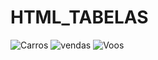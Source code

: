 # HTML_TABELAS

![Carros](https://github.com/IsabelaMarquesOliveira/HTML_CSS/assets/144159696/90d7a5fb-803b-4e3c-8719-bb12f89c3b68)
![vendas](https://github.com/IsabelaMarquesOliveira/HTML_CSS/assets/144159696/9419d5a9-1201-4127-a871-ea6c3b6c743d)
![Voos](https://github.com/IsabelaMarquesOliveira/HTML_CSS/assets/144159696/19ed74ac-9ca9-4c00-ae8e-2aeaf99c145b)
